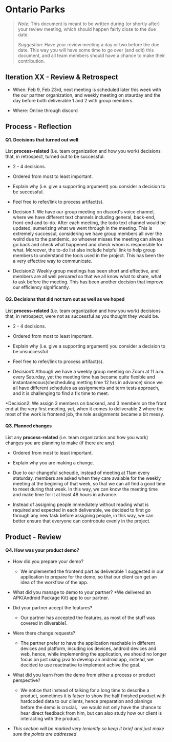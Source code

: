 # Ontario Parks

 > _Note:_ This document is meant to be written during (or shortly after) your review meeting, which should happen fairly close to the due date.      
 >      
 > _Suggestion:_ Have your review meeting a day or two before the due date. This way you will have some time to go over (and edit) this document, and all team members should have a chance to make their contribution.


## Iteration XX - Review & Retrospect

* When: Feb 9, Feb 23rd, next meeting is scheduled later this week with the our partner organization, and weekly meeting on staurday and the day before both deliverable 1 and 2 with group members. 

 * Where:  Online through discord

## Process - Reflection


#### Q1. Decisions that turned out well

List **process-related** (i.e. team organization and how you work) decisions that, in retrospect, turned out to be successful.
* 2 - 4 decisions.
* Ordered from most to least important.
* Explain why (i.e. give a supporting argument) you consider a decision to be successful.
* Feel free to refer/link to process artifact(s).

* Decision 1: We have our group meeting on discord's voice channel, where we have different text channels including general, back-end, front-end and to-do. After each meeting, the todo text channel would be updated, sumerizing what we went through in the meeting. This is extremely successul, considering we have group members all over the wolrd due to the pandemic, so whoever misses the meeting can always go back and check what happened and check whom is responsible for what. Moreover, the to-do list also include helpful link to help group members to understand the tools used in the project. This has been the a very effective way to communicate. 

* Decision2:  Weekly group meetings has been short and effective, and members are all well peroared so that we all know what to share, what to ask before the meeting. This has been another decision that improve our efficiency significantly. 


#### Q2. Decisions that did not turn out as well as we hoped

List **process-related** (i.e. team organization and how you work) decisions that, in retrospect, were not as successful as you thought they would be.

 * 2 - 4 decisions.
 * Ordered from most to least important.
 * Explain why (i.e. give a supporting argument) you consider a decision to be unsuccessful
 * Feel free to refer/link to process artifact(s).
 
 
 * Decision1: Athough we have a weekly group meeting on Zoom at 11 a.m. every Saturday, yet the meeting time has became quite flexible and instantaneoous(shecheduling metting time 12 hrs in advance) since we all have different schedules as assignments and term tests approach, and it is challenging to find a fix time to meet. 
 
 *Decision2: We assign 3 members on backend, and 3 members on the front end at the very first meeting, yet, when it comes to deliverable 2 where the most of the work is frontend job, the role assignments became a bit messy. 


#### Q3. Planned changes

List any **process-related** (i.e. team organization and how you work) changes you are planning to make (if there are any)

 * Ordered from most to least important.
 * Explain why you are making a change.
 
 * Due to our changeful scheudle, instead of meeting at 11am every staturday, members are asked when they care avaiable for the weekly meeting at the begining of that week, so that we can all find a good time to meet during that week. In this way, we can know the meeting time and make time for it at least 48 hours in advance. 
 
 * Instead of assigning people immediately without reading what is required and expected in each deliverable, we decided to first go through any new task before assigning people, in this way, we can better ensure that everyone can controbute evenly in the project.


## Product - Review

#### Q4. How was your product demo?


 * How did you prepare your demo?
    * We implemented the frontend part as deliverable 1 suggested in our application to prepare for the demo, so that our client can get an idea of the workflow of the app. 
 
 * What did you manage to demo to your partner?
    *We delivered an APK(Android Package Kit) app to our partner. 
 
 
 * Did your partner accept the features?
    * Our partner has accepted the features, as most of the stuff was covered in dliverable1. 
 
 
 * Were there change requests?
    * The partner prefer to have the application reachable in different devices and platform, incuding ios devices, android devices and web, hence, while implementing the application, we should no longer focus on just using java to develop an android app, instead, we decided to use reactnative to implement achive the goal. 
 

 * What did you learn from the demo from either a process or product perspective?
    * We notice that instead of talking for a long time to describe a product, sometimes it is fatser to show the half finished product with hardcoded data to our clients, hence preparation and planings before the demo is crucial， we would not only have the chance to hear direct feedback from him, but can also study how our client is interacting with the product. 


 
 * *This section will be marked very leniently so keep it brief and just make sure the points are addressed*
